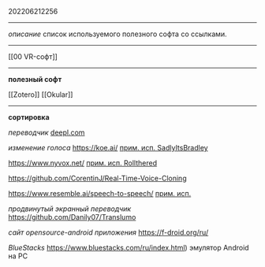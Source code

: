 202206212256

***

*описание*
список используемого полезного софта со ссылками.

***

[[00 VR-софт]]

***

**полезный софт**

[[Zotero]]
[[Okular]]

***

**сортировка**

*переводчик*
[deepl.com](https://www.deepl.com/ru/app/)

*изменение голоса*
https://koe.ai/
[прим. исп. SadlyItsBradley](https://twitter.com/SadlyItsBradley/status/1566155049755082753)

https://www.nyvox.net/
[прим. исп. Rollthered](https://youtu.be/Ln8tXa9F4ks)

https://github.com/CorentinJ/Real-Time-Voice-Cloning

https://www.resemble.ai/speech-to-speech/
[прим. исп.](https://youtu.be/f075EOzYKog)

*продвинутый экранный переводчик*
https://github.com/Danily07/Translumo

*сайт opensource-android приложения*
https://f-droid.org/ru/

*BlueStacks*
https://www.bluestacks.com/ru/index.html)
эмулятор Android на PC